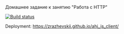 Домашнее задание к занятию "Работа с HTTP"

[![Build status](https://ci.appveyor.com/api/projects/status/90h8b71jmbgjhtl6/branch/master?svg=true)](https://ci.appveyor.com/project/Zrazhevskii/ahj_js_client/branch/master)

Deployment: https://zrazhevskii.github.io/ahj_js_client/
